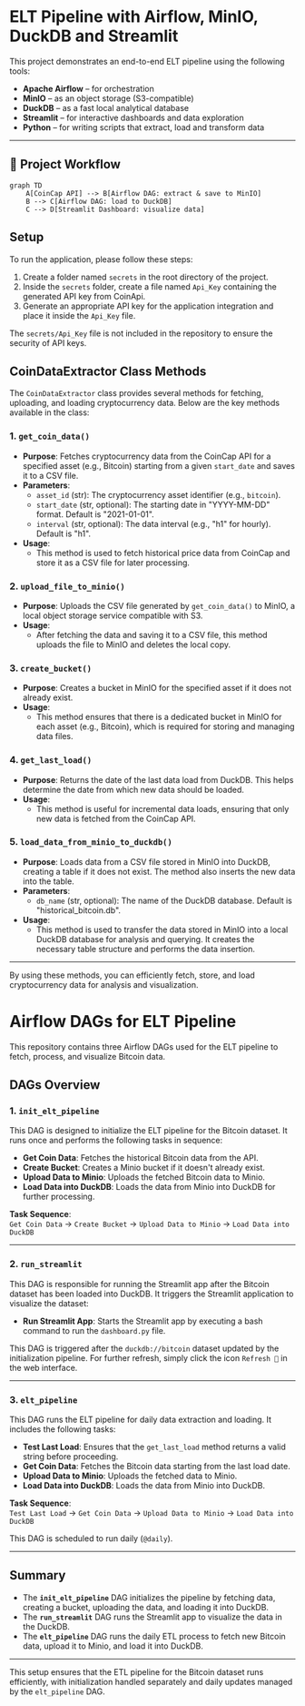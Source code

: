 # ELT Pipeline with Airflow, MinIO, DuckDB and Streamlit

This project demonstrates an end-to-end ELT pipeline using the following tools:

- **Apache Airflow** – for orchestration
- **MinIO** – as an object storage (S3-compatible)
- **DuckDB** – as a fast local analytical database
- **Streamlit** – for interactive dashboards and data exploration
- **Python** – for writing scripts that extract, load and transform data

---

## 🔁 Project Workflow

```mermaid
graph TD
    A[CoinCap API] --> B[Airflow DAG: extract & save to MinIO]
    B --> C[Airflow DAG: load to DuckDB]
    C --> D[Streamlit Dashboard: visualize data]
```

## Setup

To run the application, please follow these steps:

1. Create a folder named `secrets` in the root directory of the project.
2. Inside the `secrets` folder, create a file named `Api_Key` containing the generated API key from CoinApi.
3. Generate an appropriate API key for the application integration and place it inside the `Api_Key` file.

The `secrets/Api_Key` file is not included in the repository to ensure the security of API keys.


## CoinDataExtractor Class Methods

The `CoinDataExtractor` class provides several methods for fetching, uploading, and loading cryptocurrency data. Below are the key methods available in the class:

### 1. `get_coin_data()`
- **Purpose**: Fetches cryptocurrency data from the CoinCap API for a specified asset (e.g., Bitcoin) starting from a given `start_date` and saves it to a CSV file.
- **Parameters**:
  - `asset_id` (str): The cryptocurrency asset identifier (e.g., `bitcoin`).
  - `start_date` (str, optional): The starting date in "YYYY-MM-DD" format. Default is "2021-01-01".
  - `interval` (str, optional): The data interval (e.g., "h1" for hourly). Default is "h1".
- **Usage**:
  - This method is used to fetch historical price data from CoinCap and store it as a CSV file for later processing.

### 2. `upload_file_to_minio()`
- **Purpose**: Uploads the CSV file generated by `get_coin_data()` to MinIO, a local object storage service compatible with S3.
- **Usage**:
  - After fetching the data and saving it to a CSV file, this method uploads the file to MinIO and deletes the local copy.

### 3. `create_bucket()`
- **Purpose**: Creates a bucket in MinIO for the specified asset if it does not already exist.
- **Usage**:
  - This method ensures that there is a dedicated bucket in MinIO for each asset (e.g., Bitcoin), which is required for storing and managing data files.

### 4. `get_last_load()`
- **Purpose**: Returns the date of the last data load from DuckDB. This helps determine the date from which new data should be loaded.
- **Usage**:
  - This method is useful for incremental data loads, ensuring that only new data is fetched from the CoinCap API.

### 5. `load_data_from_minio_to_duckdb()`
- **Purpose**: Loads data from a CSV file stored in MinIO into DuckDB, creating a table if it does not exist. The method also inserts the new data into the table.
- **Parameters**:
  - `db_name` (str, optional): The name of the DuckDB database. Default is "historical_bitcoin.db".
- **Usage**:
  - This method is used to transfer the data stored in MinIO into a local DuckDB database for analysis and querying. It creates the necessary table structure and performs the data insertion.

---

By using these methods, you can efficiently fetch, store, and load cryptocurrency data for analysis and visualization.


# Airflow DAGs for ELT Pipeline

This repository contains three Airflow DAGs used for the ELT pipeline to fetch, process, and visualize Bitcoin data.

## DAGs Overview

### 1. **`init_elt_pipeline`**

This DAG is designed to initialize the ELT pipeline for the Bitcoin dataset. It runs once and performs the following tasks in sequence:

- **Get Coin Data**: Fetches the historical Bitcoin data from the API.
- **Create Bucket**: Creates a Minio bucket if it doesn't already exist.
- **Upload Data to Minio**: Uploads the fetched Bitcoin data to Minio.
- **Load Data into DuckDB**: Loads the data from Minio into DuckDB for further processing.

**Task Sequence**:  
`Get Coin Data` → `Create Bucket` → `Upload Data to Minio` → `Load Data into DuckDB`

---

### 2. **`run_streamlit`**

This DAG is responsible for running the Streamlit app after the Bitcoin dataset has been loaded into DuckDB. It triggers the Streamlit application to visualize the dataset:

- **Run Streamlit App**: Starts the Streamlit app by executing a bash command to run the `dashboard.py` file.

This DAG is triggered after the `duckdb://bitcoin` dataset updated by the initialization pipeline.
For further refresh, simply click the icon `Refresh 🔄` in the web interface.

---

### 3. **`elt_pipeline`**

This DAG runs the ELT pipeline for daily data extraction and loading. It includes the following tasks:

- **Test Last Load**: Ensures that the `get_last_load` method returns a valid string before proceeding.
- **Get Coin Data**: Fetches the Bitcoin data starting from the last load date.
- **Upload Data to Minio**: Uploads the fetched data to Minio.
- **Load Data into DuckDB**: Loads the data from Minio into DuckDB.

**Task Sequence**:  
`Test Last Load` → `Get Coin Data` → `Upload Data to Minio` → `Load Data into DuckDB`

This DAG is scheduled to run daily (`@daily`).

---

## Summary

- The **`init_elt_pipeline`** DAG initializes the pipeline by fetching data, creating a bucket, uploading the data, and loading it into DuckDB.
- The **`run_streamlit`** DAG runs the Streamlit app to visualize the data in the DuckDB.
- The **`elt_pipeline`** DAG runs the daily ETL process to fetch new Bitcoin data, upload it to Minio, and load it into DuckDB.

---

This setup ensures that the ETL pipeline for the Bitcoin dataset runs efficiently, with initialization handled separately and daily updates managed by the `elt_pipeline` DAG.



